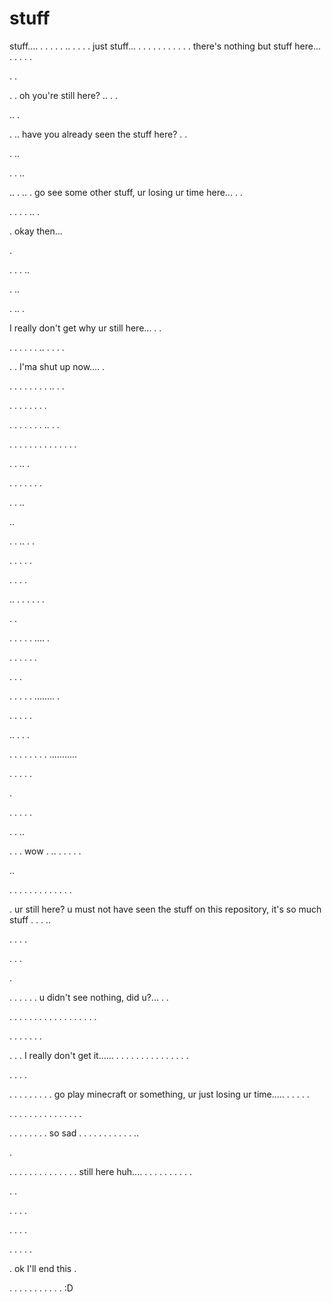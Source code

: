 # stuff
stuff....
.
.
.
.
.
..
.
.
.
.
just stuff...
.
.
.
.
.
.
.
.
.
.
.
there's nothing but stuff here...
.
.
.
.
.

.
.

.
.
oh you're still here?
..
.
.

..
.

.
..
have you already seen the stuff here?
.
.

.
..

.
.
..

..
.
..
.
go see some other stuff, ur losing ur time here...
.
.

.
.
.
.
..
.

.
okay then...

.

.
.
.
..

.
..

.
..
.

I really don't get why ur still here...
.
.

.
.
.
.
.
.
..
.
.
.
.

.
.
I'ma shut up now....
.

.
.
.
.
.
.
.
.
..
.
.

.
.
.
.
.
.
.
.

.
.
.
.
.
.
.
..
.
.

.
.
.
.
.
.
.
.
.
.
.
.
.
.

.
.
..
.


.
.
.
.
.
.
.

.
.
..

..

.
.
..
.
.




.
.
.
.
.

.
.
.
.

..
.
.
.
.
.
.

.
.

.
.
.
.
.
....
.

.
.
.
.
.
.

.
.
.

.
.
.
.
.
........
.

.
.
.
.
.

..
.
.
.


.
.
.
.
.
.
.
.
...........

.
.
.
.
.

.

.
.
.
.
.

.
.
..

.
.
.
wow
.
..
.
.
.
.
.

..

.
.
.
.
.
.
.
.
.
.
.
.
.

.
ur still here? u must not have seen the stuff on this repository, it's so much stuff
.
.
.
..

.
.
.
.

.
.
.

.

.
.
.
.
.
.
u didn't see nothing, did u?...
.
.

.
.
.
.
.
.
.
.
.
.
.
.
.
.
.
.
.
.

.
.
.
.
.
.
.

.
.
.
I really don't get it......
.
.
.
.
.
.
.
.
.
.
.
.
.
.
.

.
.
.
.

.
.
.
.
.
.
.
.
.
go play minecraft or something, ur just losing ur time.....
.
.
.
.
.

.
.
.
.
.
.
.
.
.
.
.
.
.
.
.

.
.
.
.
.
.
.
.
so sad
.
.
.
.
.
.
.
.
.
.
.
..

.

.
.
.
.
.
.
.
.
.
.
.
.
.
.
still here huh....
.
.
.
.
.
.
.
.
.
.

.
.

.
.
.
.

.
.
.
.

.
.
.
.
.

.
ok I'll end this
.

.
.
.
.
.
.
.
.
.
.
.
:D
